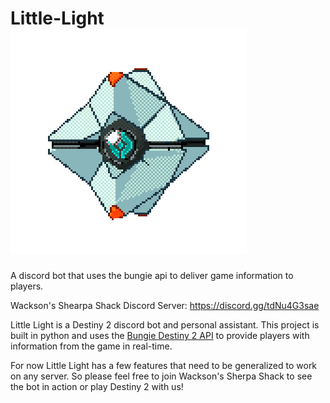 # Little-Light ![alt text](images/little_light_1.gif)
 A discord bot that uses the bungie api to deliver game information to players.

Wackson's Shearpa Shack Discord Server: https://discord.gg/tdNu4G3sae

Little Light is a Destiny 2 discord bot and personal assistant. This project is built in python and uses the [Bungie Destiny 2 API](https://bungie-net.github.io) to provide players with information from the game in real-time.

For now Little Light has a few features that need to be generalized to work on any server. So please feel free to join Wackson's Sherpa Shack to see the bot in action or play Destiny 2 with us!
